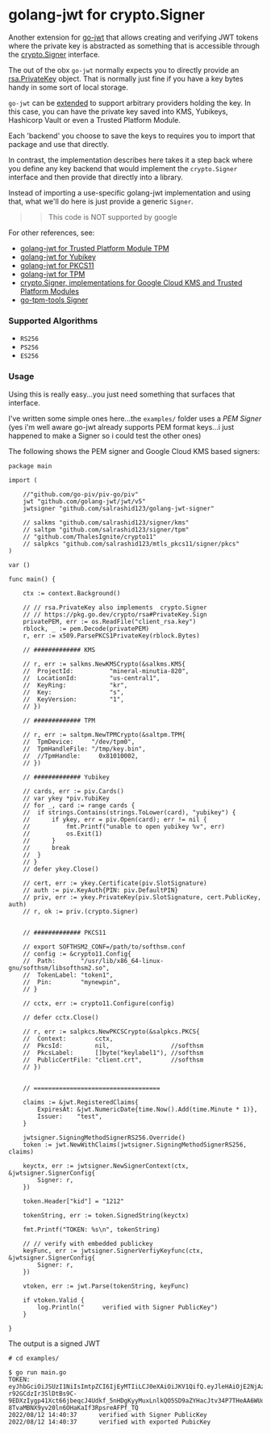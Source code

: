 
# golang-jwt for crypto.Signer

Another extension for [go-jwt](https://github.com/golang-jwt/jwt#extensions) that allows creating and verifying JWT tokens where the private key is abstracted as something that is accessible through the [crypto.Signer](https://pkg.go.dev/crypto#Signer) interface.


The out of the obx `go-jwt` normally expects you to directly provide an [rsa.PrivateKey](https://pkg.go.dev/github.com/golang-jwt/jwt#readme-choosing-a-signing-method) object.  That is normally just fine if you have a key bytes handy in some sort of local storage.  

`go-jwt` can be [extended](https://github.com/golang-jwt/jwt#extensions) to support arbitrary providers holding the key.  In this case, you can have the private key saved into KMS, Yubikeys, Hashicorp Vault or even a Trusted Platform Module.

Each 'backend' you choose to save the keys to requires you to import that package and use that directly.

In contrast, the implementation describes here takes it a step back where you define any key backend that would implement the `crypto.Signer` interface and then provide that directly into a library.  

Instead of importing a use-specific golang-jwt implementation and using that, what we'll do here is just provide a generic `Signer`.


>> This code is NOT supported by google

For other references, see:

* [golang-jwt for Trusted Platform Module TPM](https://github.com/salrashid123/golang-jwt-tpm)
* [golang-jwt for Yubikey](https://github.com/salrashid123/golang-jwt-yubikey)
* [golang-jwt for PKCS11](https://github.com/salrashid123/golang-jwt-pkcs11)
* [golang-jwt for TPM](https://github.com/salrashid123/golang-jwt-tpm)
* [crypto.Signer, implementations for Google Cloud KMS and Trusted Platform Modules](https://github.com/salrashid123/signer)
* [go-tpm-tools Signer](https://pkg.go.dev/github.com/google/go-tpm-tools/client#Key.GetSigner)

### Supported Algorithms

* `RS256`
* `PS256`
* `ES256`

### Usage

Using this is really easy...you just need something that surfaces that interface.

I've written some simple ones here...the `examples/` folder uses a _PEM Signer_  (yes i'm well aware go-jwt already supports PEM format keys...i just happened to make a Signer so i could test the other ones)


The following shows the PEM signer and Google Cloud KMS based signers:

```golang
package main

import (

	//"github.com/go-piv/piv-go/piv"
	jwt "github.com/golang-jwt/jwt/v5"
	jwtsigner "github.com/salrashid123/golang-jwt-signer"

	// salkms "github.com/salrashid123/signer/kms"
	// saltpm "github.com/salrashid123/signer/tpm"
	// "github.com/ThalesIgnite/crypto11"
	// salpkcs "github.com/salrashid123/mtls_pkcs11/signer/pkcs"
)

var ()

func main() {

	ctx := context.Background()

	// // rsa.PrivateKey also implements  crypto.Signer
	// // https://pkg.go.dev/crypto/rsa#PrivateKey.Sign
	privatePEM, err := os.ReadFile("client_rsa.key")
	rblock, _ := pem.Decode(privatePEM)
	r, err := x509.ParsePKCS1PrivateKey(rblock.Bytes)

	// ############# KMS

	// r, err := salkms.NewKMSCrypto(&salkms.KMS{
	// 	ProjectId:          "mineral-minutia-820",
	// 	LocationId:         "us-central1",
	// 	KeyRing:            "kr",
	// 	Key:                "s",
	// 	KeyVersion:         "1",
	// })

	// ############# TPM

	// r, err := saltpm.NewTPMCrypto(&saltpm.TPM{
	// 	TpmDevice:     "/dev/tpm0",
	// 	TpmHandleFile: "/tmp/key.bin",
	// 	//TpmHandle:     0x81010002,
	// })

	// ############# Yubikey

	// cards, err := piv.Cards()
	// var ykey *piv.YubiKey
	// for _, card := range cards {
	// 	if strings.Contains(strings.ToLower(card), "yubikey") {
	// 		if ykey, err = piv.Open(card); err != nil {
	// 			fmt.Printf("unable to open yubikey %v", err)
	// 			os.Exit(1)
	// 		}
	// 		break
	// 	}
	// }
	// defer ykey.Close()

	// cert, err := ykey.Certificate(piv.SlotSignature)
	// auth := piv.KeyAuth{PIN: piv.DefaultPIN}
	// priv, err := ykey.PrivateKey(piv.SlotSignature, cert.PublicKey, auth)
	// r, ok := priv.(crypto.Signer)


	// ############# PKCS11

	// export SOFTHSM2_CONF=/path/to/softhsm.conf
	// config := &crypto11.Config{
	// 	Path:       "/usr/lib/x86_64-linux-gnu/softhsm/libsofthsm2.so",
	// 	TokenLabel: "token1",
	// 	Pin:        "mynewpin",
	// }

	// cctx, err := crypto11.Configure(config)

	// defer cctx.Close()

	// r, err := salpkcs.NewPKCSCrypto(&salpkcs.PKCS{
	// 	Context:        cctx,
	// 	PkcsId:         nil,                 //softhsm
	// 	PkcsLabel:      []byte("keylabel1"), //softhsm
	// 	PublicCertFile: "client.crt",        //softhsm
	// })


	// ===================================

	claims := &jwt.RegisteredClaims{
		ExpiresAt: &jwt.NumericDate{time.Now().Add(time.Minute * 1)},
		Issuer:    "test",
	}

	jwtsigner.SigningMethodSignerRS256.Override()
	token := jwt.NewWithClaims(jwtsigner.SigningMethodSignerRS256, claims)

	keyctx, err := jwtsigner.NewSignerContext(ctx, &jwtsigner.SignerConfig{
		Signer: r,
	})

	token.Header["kid"] = "1212"

	tokenString, err := token.SignedString(keyctx)

	fmt.Printf("TOKEN: %s\n", tokenString)

	// // verify with embedded publickey
	keyFunc, err := jwtsigner.SignerVerfiyKeyfunc(ctx, &jwtsigner.SignerConfig{
		Signer: r,
	})

	vtoken, err := jwt.Parse(tokenString, keyFunc)

	if vtoken.Valid {
		log.Println("     verified with Signer PublicKey")
	}

}
```

The output is a signed JWT

```log
# cd examples/

$ go run main.go 
TOKEN: eyJhbGciOiJSUzI1NiIsImtpZCI6IjEyMTIiLCJ0eXAiOiJKV1QifQ.eyJleHAiOjE2NjAzMjk2OTcsImlzcyI6InRlc3QifQ.jcvMEHXKVAdjgGQM6n7U9y0wkJKIdwCmQu2SNrz67L6G5gN0aGBGVaANcQ4iCJ3BM-r92GCdzIr3SlDtBs9C-9EDXzIygp41Xct66jbeqcJ4Udkf_5nHDgKyyMuxLnlkQO5SD9aZYHacJtv34P7THeAA6WUoVhsTYg5QvE0pDDkWf4PYeADh_gP7wnFha1jjjwMDPWhNyJhxSICBQ4I8s_s8FhWNr_shXqMwYPZj3fEabHbsRAZIEr8Y2nQAsQHAE97rU8CutShsQeY59WkHy04zx2HHbBepM6nnSHqtWFkh12eT4-8TvaMBNX9yv20ln6OHaKaIf3RpsreAFPf_TQ
2022/08/12 14:40:37      verified with Signer PublicKey
2022/08/12 14:40:37      verified with exported PubicKey
```

